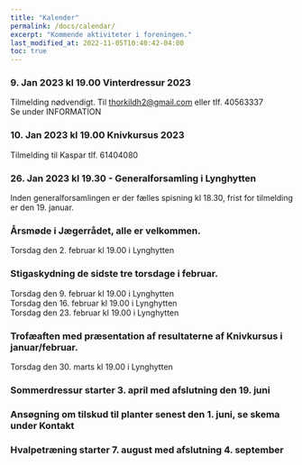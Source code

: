 ```yaml
---
title: "Kalender"
permalink: /docs/calendar/
excerpt: "Kommende aktiviteter i foreningen."
last_modified_at: 2022-11-05T10:40:42-04:00
toc: true
---
```



### 9. Jan 2023 kl 19.00 Vinterdressur 2023
Tilmelding nødvendigt. Til thorkildh2@gmail.com eller tIf. 40563337<br />
Se under INFORMATION

### 10. Jan 2023 kl 19.00 Knivkursus 2023
Tilmelding til Kaspar tIf. 61404080<br />

### 26. Jan 2023 kl 19.30 - Generalforsamling i Lynghytten
Inden generalforsamlingen er der fælles spisning kl 18.30, frist for tilmelding er den 19. januar.

### Årsmøde i Jægerrådet, alle er velkommen.
Torsdag den 2. februar kl 19.00 i Lynghytten<br />

### Stigaskydning de sidste tre torsdage i februar.
Torsdag den 9. februar kl 19.00 i Lynghytten<br />
Torsdag den 16. februar kl 19.00 i Lynghytten<br />
Torsdag den 23. februar kl 19.00 i Lynghytten<br />

### Trofæaften med præsentation af resultaterne af Knivkursus i januar/februar.
Torsdag den 30. marts kl 19.00 i Lynghytten<br />

### Sommerdressur starter 3. april med afslutning den 19. juni

### Ansøgning om tilskud til planter senest den 1. juni, se skema under Kontakt

### Hvalpetræning starter 7. august med afslutning 4. september